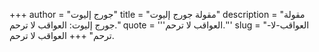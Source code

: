 +++
author = "جورج إليوت"
title = "مقولة جورج إليوت"
description = "مقولة جورج إليوت: العواقب لا ترحم."
quote = '''العواقب لا ترحم.''' 
slug = "العواقب-لا-ترحم"
+++
العواقب لا ترحم.
